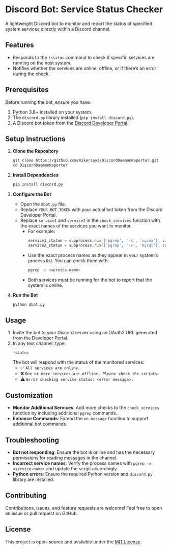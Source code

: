 # Discord Bot: Service Status Checker

A lightweight Discord bot to monitor and report the status of specified system services directly within a Discord channel.

## Features
- Responds to the `!status` command to check if specific services are running on the host system.
- Notifies whether the services are online, offline, or if there’s an error during the check.

## Prerequisites
Before running the bot, ensure you have:
1. Python 3.8+ installed on your system.
2. The `discord.py` library installed (`pip install discord.py`).
3. A Discord bot token from the [Discord Developer Portal](https://discord.com/developers/applications).

## Setup Instructions
1. **Clone the Repository**  
   ```bash
   git clone https://github.com/mikersays/DiscordDaemonReporter.git
   cd DiscordDaemonReporter
   ```

2. **Install Dependencies**  
   ```bash
   pip install discord.py
   ```

3. **Configure the Bot**  
   - Open the `dbot.py` file.
   - Replace `YOUR_BOT_TOKEN` with your actual bot token from the Discord Developer Portal.
   - Replace `service1` and `service2` in the `check_services` function with the exact names of the services you want to monitor.  
     - For example:
       ```python
       service1_status = subprocess.run(['pgrep', '-x', 'nginx'], capture_output=True, text=True)
       service2_status = subprocess.run(['pgrep', '-x', 'mysql'], capture_output=True, text=True)
       ```
     - Use the exact process names as they appear in your system’s process list. You can check them with:
       ```bash
       pgrep -x <service-name>
       ```
     - Both services must be running for the bot to report that the system is online.

4. **Run the Bot**  
   ```bash
   python dbot.py
   ```

## Usage
1. Invite the bot to your Discord server using an OAuth2 URL generated from the Developer Portal.
2. In any text channel, type:
   ```
   !status
   ```
   The bot will respond with the status of the monitored services:
   - ✅ `All services are online.`
   - ❌ `One or more services are offline. Please check the scripts.`
   - ⚠️ `Error checking service status: <error message>.`

## Customization
- **Monitor Additional Services**: Add more checks to the `check_services` function by including additional `pgrep` commands.
- **Enhance Commands**: Extend the `on_message` function to support additional bot commands.

## Troubleshooting
- **Bot not responding**: Ensure the bot is online and has the necessary permissions for reading messages in the channel.
- **Incorrect service names**: Verify the process names with `pgrep -x <service-name>` and update the script accordingly.
- **Python errors**: Ensure the required Python version and `discord.py` library are installed.

## Contributing
Contributions, issues, and feature requests are welcome! Feel free to open an issue or pull request on GitHub.

## License
This project is open-source and available under the [MIT License](LICENSE).
